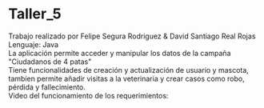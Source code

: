 # Taller_5
Trabajo realizado por Felipe Segura Rodriguez & David Santiago Real Rojas
<br/>
Lenguaje: Java
<br/>
La aplicación permite acceder y manipular los datos de la campaña "Ciudadanos de 4 patas"
<br/>
Tiene funcionalidades de creación y actualización de usuario y mascota, tambíen permite añadir visitas a la veterinaria y crear casos como robo, pérdida y fallecimiento.
<br/>
Video del funcionamiento de los requerimientos:
<br/>
